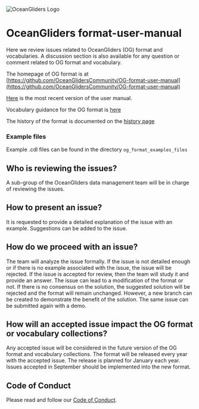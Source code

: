 ![ OceanGliders Logo](logo-ocean-gliders.png "OceanGliders Logo")

# OceanGliders format-user-manual

Here we review issues related to OceanGliders (OG) format and vocabularies.
A discussion section is also available for any question or comment related to OG format and vocabulary.

The homepage of OG format is at [https://github.com/OceanGlidersCommunity/OG-format-user-manual](https://github.com/OceanGlidersCommunity/OG-format-user-manual)

[Here](https://oceangliderscommunity.github.io/OG-format-user-manual/) is the most recent version of the user manual.


Vocabulary guidance for the OG format is [here](https://oceangliderscommunity.github.io/OG-format-user-manual/vocabularyCollection/tableOfControlledVocab.html)

The history of the format is documented on the [history page](https://oceangliderscommunity.github.io/OG-format-user-manual/history.html)

### Example files

Example .cdl files can be found in the directory `og_format_examples_files`

## Who is reviewing the issues?

A sub-group of the OceanGliders data management team will be in charge of reviewing the issues.

## How to present an issue?

It is requested to provide a detailed explanation of the issue with an example. Suggestions can be added to the issue.

## How do we proceed with an issue?

The team will analyze the issue formally. If the issue is not detailed enough or if there is no example associated with the issue, the issue will be rejected.
If the issue is accepted for review, then the team will study it and provide an answer. The issue can lead to a modification of the format or not.
If there is no consensus on the solution, the suggested solution will be rejected and the format will remain unchanged. However, a new branch can be created to demonstrate the benefit of the solution. The same issue can be submitted again with a demo.

## How will an accepted issue impact the OG format or vocabulary collections?

Any accepted issue will be considered in the future version of the OG format and vocabulary collections.
The format will be released every year with the accepted issue.
The release is planned for January each year. Issues accepted in September should be implemented into the new format.

## Code of Conduct

Please read and follow our [Code of Conduct](https://github.com/OceanGlidersCommunity/OceanGliders/blob/main/CODE_OF_CONDUCT.md).

